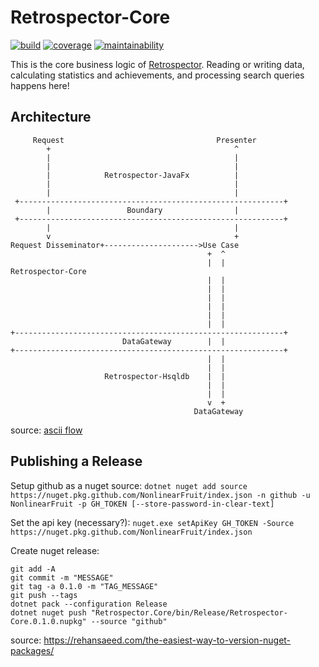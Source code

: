 # Retrospector-Core
[![build](https://img.shields.io/github/workflow/status/NonlinearFruit/Retrospector-Core/.NET%20Core)](https://github.com/NonlinearFruit/Retrospector-Core/actions?query=workflow%3A".NET+Core")
[![coverage](https://img.shields.io/codecov/c/gh/NonlinearFruit/Retrospector-Core.svg)](https://codecov.io/gh/NonlinearFruit/Retrospector-Core)
[![maintainability](https://api.codeclimate.com/v1/badges/74c2c9f1864e1ec37987/maintainability)](https://codeclimate.com/github/NonlinearFruit/Retrospector-Core/maintainability)

This is the core business logic of [Retrospector](https://github.com/NonlinearFruit/Retrospector). Reading or writing data, calculating statistics and achievements, and processing search queries happens here!

## Architecture

```
     Request                                  Presenter
        +                                         ^
        |                                         |
        |                                         |
        |            Retrospector-JavaFx          |
        |                                         |
        |                                         |
 +-----------------------------------------------------------+
        |                 Boundary                |
 +-----------------------------------------------------------+
        |                                         |
        v                                         +
Request Disseminator+--------------------->Use Case
                                            +  ^
                                            |  |               Retrospector-Core
                                            |  |
                                            |  |
                                            |  |
                                            |  |
                                            |  |
                                            |  |
+------------------------------------------------------------+
                         DataGateway        |  |
+------------------------------------------------------------+
                                            |  |
                                            |  |
                     Retrospector-Hsqldb    |  |
                                            |  |
                                            |  |
                                            v  +
                                         DataGateway
```
source: [ascii flow](http://asciiflow.com)

## Publishing a Release

Setup github as a nuget source: `dotnet nuget add source https://nuget.pkg.github.com/NonlinearFruit/index.json -n github -u NonlinearFruit -p GH_TOKEN [--store-password-in-clear-text]`

Set the api key (necessary?): `nuget.exe setApiKey GH_TOKEN -Source https://nuget.pkg.github.com/NonlinearFruit/index.json`

Create nuget release:
```
git add -A
git commit -m "MESSAGE"
git tag -a 0.1.0 -m "TAG_MESSAGE"
git push --tags
dotnet pack --configuration Release
dotnet nuget push "Retrospector.Core/bin/Release/Retrospector-Core.0.1.0.nupkg" --source "github"
```

source: https://rehansaeed.com/the-easiest-way-to-version-nuget-packages/
